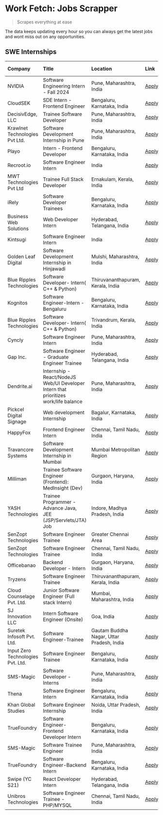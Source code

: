 # Work Fetch: Jobs Scrapper
> Scrapes everything at ease

The data keeps updating every hour so you can always get the latest jobs and wont miss out on any opportunities.

## SWE Internships
<!--START_SECTION:workfetch-->
| Company                           | Title                                                                                | Location                                  | Link                                                                                                                                                                                                                                                                                                    | Date Posted   |
|:----------------------------------|:-------------------------------------------------------------------------------------|:------------------------------------------|:--------------------------------------------------------------------------------------------------------------------------------------------------------------------------------------------------------------------------------------------------------------------------------------------------------|:--------------|
| NVIDIA                            | Software Engineering Intern - Fall 2024                                              | Pune, Maharashtra, India                  | [Apply](https://in.linkedin.com/jobs/view/software-engineering-intern-fall-2024-at-nvidia-3868585188?position=58&pageNum=0&refId=mzCPpUgZM4EJWIQMbhUk%2Bg%3D%3D&trackingId=3A1tndEmWbh75I8nekkMXQ%3D%3D&trk=public_jobs_jserp-result_search-card)                                                       | 2024-03-23    |
| CloudSEK                          | SDE Intern - Frontend Engineer                                                       | Bengaluru, Karnataka, India               | [Apply](https://in.linkedin.com/jobs/view/sde-intern-frontend-engineer-at-cloudsek-3866616176?position=28&pageNum=0&refId=mzCPpUgZM4EJWIQMbhUk%2Bg%3D%3D&trackingId=CPKk8FSBzF%2Bmdd4WWY%2FInw%3D%3D&trk=public_jobs_jserp-result_search-card)                                                          | 2024-03-22    |
| DecisivEdge, LLC                  | Trainee Software Developer                                                           | Pune, Maharashtra, India                  | [Apply](https://in.linkedin.com/jobs/view/trainee-software-developer-at-decisivedge-llc-3853425558?position=30&pageNum=0&refId=mzCPpUgZM4EJWIQMbhUk%2Bg%3D%3D&trackingId=r05nBr0Jef9QO46GUbvHOg%3D%3D&trk=public_jobs_jserp-result_search-card)                                                         | 2024-03-22    |
| Krawlnet Technologies Pvt Ltd.    | Software Development Internship in Pune                                              | Pune, Maharashtra, India                  | [Apply](https://in.linkedin.com/jobs/view/software-development-internship-in-pune-at-krawlnet-technologies-pvt-ltd-3868318801?position=37&pageNum=0&refId=mzCPpUgZM4EJWIQMbhUk%2Bg%3D%3D&trackingId=PG%2BAYES7eBFPAEdSCHmQKg%3D%3D&trk=public_jobs_jserp-result_search-card)                            | 2024-03-22    |
| Playo                             | Intern - Frontend Developer                                                          | Bengaluru, Karnataka, India               | [Apply](https://in.linkedin.com/jobs/view/intern-frontend-developer-at-playo-3864131172?position=38&pageNum=0&refId=mzCPpUgZM4EJWIQMbhUk%2Bg%3D%3D&trackingId=EaieAZMnrj88keEvNe8MDA%3D%3D&trk=public_jobs_jserp-result_search-card)                                                                    | 2024-03-22    |
| Recroot.io                        | Software Engineer Intern                                                             | India                                     | [Apply](https://in.linkedin.com/jobs/view/software-engineer-intern-at-recroot-io-3865016461?position=44&pageNum=0&refId=mzCPpUgZM4EJWIQMbhUk%2Bg%3D%3D&trackingId=ytDkZXq4U1IBOO%2BBfDakNQ%3D%3D&trk=public_jobs_jserp-result_search-card)                                                              | 2024-03-22    |
| MWT Technologies Pvt Ltd          | Trainee Full Stack Developer                                                         | Ernakulam, Kerala, India                  | [Apply](https://in.linkedin.com/jobs/view/trainee-full-stack-developer-at-mwt-technologies-pvt-ltd-3863344037?position=14&pageNum=0&refId=mzCPpUgZM4EJWIQMbhUk%2Bg%3D%3D&trackingId=aJsh4mNmgx9QQmHI%2Bm67cw%3D%3D&trk=public_jobs_jserp-result_search-card)                                            | 2024-03-20    |
| iRely                             | Software Developer Trainees                                                          | Bengaluru, Karnataka, India               | [Apply](https://in.linkedin.com/jobs/view/software-developer-trainees-at-irely-3860566039?position=4&pageNum=0&refId=mzCPpUgZM4EJWIQMbhUk%2Bg%3D%3D&trackingId=lzJUMcqcFRouv07J%2B5UkVQ%3D%3D&trk=public_jobs_jserp-result_search-card)                                                                 | 2024-03-18    |
| Business Web Solutions            | Web Developer Intern                                                                 | Hyderabad, Telangana, India               | [Apply](https://in.linkedin.com/jobs/view/web-developer-intern-at-business-web-solutions-3860721170?position=36&pageNum=0&refId=mzCPpUgZM4EJWIQMbhUk%2Bg%3D%3D&trackingId=LTMAHT2o3L4AoOCPvkDdww%3D%3D&trk=public_jobs_jserp-result_search-card)                                                        | 2024-03-17    |
| Kintsugi                          | Software Engineer Intern                                                             | India                                     | [Apply](https://in.linkedin.com/jobs/view/software-engineer-intern-at-kintsugi-3857074071?position=50&pageNum=0&refId=mzCPpUgZM4EJWIQMbhUk%2Bg%3D%3D&trackingId=exdhJuwrrShcTvM%2Fx%2FMMxg%3D%3D&trk=public_jobs_jserp-result_search-card)                                                              | 2024-03-16    |
| Golden Leaf Digital               | Software Development Internship in Hinjawadi                                         | Mulshi, Maharashtra, India                | [Apply](https://in.linkedin.com/jobs/view/software-development-internship-in-hinjawadi-at-golden-leaf-digital-3858085305?position=15&pageNum=0&refId=mzCPpUgZM4EJWIQMbhUk%2Bg%3D%3D&trackingId=%2Bt0ZtV1synSpa5fs015Kxg%3D%3D&trk=public_jobs_jserp-result_search-card)                                 | 2024-03-15    |
| Blue Ripples Technologies         | Software Developer- Intern( C++ & Python)                                            | Thiruvananthapuram, Kerala, India         | [Apply](https://in.linkedin.com/jobs/view/software-developer-intern-c%2B%2B-python-at-blue-ripples-technologies-3855594494?position=23&pageNum=0&refId=mzCPpUgZM4EJWIQMbhUk%2Bg%3D%3D&trackingId=wRQfk4N4iGjXFrHrkZzKEw%3D%3D&trk=public_jobs_jserp-result_search-card)                                 | 2024-03-14    |
| Kognitos                          | Software Engineer-Intern -Bengaluru                                                  | Bengaluru, Karnataka, India               | [Apply](https://in.linkedin.com/jobs/view/software-engineer-intern-bengaluru-at-kognitos-3855361239?position=7&pageNum=0&refId=mzCPpUgZM4EJWIQMbhUk%2Bg%3D%3D&trackingId=wRKe9go%2B%2BvDm6Lr8oQgVDg%3D%3D&trk=public_jobs_jserp-result_search-card)                                                     | 2024-03-13    |
| Blue Ripples Technologies         | Software Developer- Intern( C++  & Python)                                           | Trivandrum, Kerala, India                 | [Apply](https://in.linkedin.com/jobs/view/software-developer-intern-c%2B%2B-python-at-blue-ripples-technologies-3856150730?position=25&pageNum=0&refId=mzCPpUgZM4EJWIQMbhUk%2Bg%3D%3D&trackingId=S1QfyGA5NA1cy2vY6qyPJw%3D%3D&trk=public_jobs_jserp-result_search-card)                                 | 2024-03-13    |
| Cyncly                            | Software Engineer Intern                                                             | Pune, Maharashtra, India                  | [Apply](https://in.linkedin.com/jobs/view/software-engineer-intern-at-cyncly-3853990178?position=32&pageNum=0&refId=mzCPpUgZM4EJWIQMbhUk%2Bg%3D%3D&trackingId=i858cz2IWMj9oSaUa8gsUg%3D%3D&trk=public_jobs_jserp-result_search-card)                                                                    | 2024-03-13    |
| Gap Inc.                          | Software Engineer - Graduate Engineer Trainee                                        | Hyderabad, Telangana, India               | [Apply](https://in.linkedin.com/jobs/view/software-engineer-graduate-engineer-trainee-at-gap-inc-3853818960?position=6&pageNum=0&refId=mzCPpUgZM4EJWIQMbhUk%2Bg%3D%3D&trackingId=p%2FAFUb59%2BxvvjjFxiUitIg%3D%3D&trk=public_jobs_jserp-result_search-card)                                             | 2024-03-12    |
| Dendrite.ai                       | Internship - React/NodeJS Web/UI Developer Intern that prioritizes work/life balance | Pune, Maharashtra, India                  | [Apply](https://in.linkedin.com/jobs/view/internship-react-nodejs-web-ui-developer-intern-that-prioritizes-work-life-balance-at-dendrite-ai-3853583200?position=45&pageNum=0&refId=mzCPpUgZM4EJWIQMbhUk%2Bg%3D%3D&trackingId=zyjYO3%2FtTIY%2BvLPvkcr6lQ%3D%3D&trk=public_jobs_jserp-result_search-card) | 2024-03-12    |
| Pickcel Digital Signage           | Web development Internship                                                           | Bagalur, Karnataka, India                 | [Apply](https://in.linkedin.com/jobs/view/web-development-internship-at-pickcel-digital-signage-3849506118?position=60&pageNum=0&refId=mzCPpUgZM4EJWIQMbhUk%2Bg%3D%3D&trackingId=%2BYT4mHI3OYHVcruQK28drg%3D%3D&trk=public_jobs_jserp-result_search-card)                                               | 2024-03-08    |
| HappyFox                          | Frontend Engineer Intern                                                             | Chennai, Tamil Nadu, India                | [Apply](https://in.linkedin.com/jobs/view/frontend-engineer-intern-at-happyfox-3848357951?position=48&pageNum=0&refId=mzCPpUgZM4EJWIQMbhUk%2Bg%3D%3D&trackingId=PFxZ18UqtMKU6T35ZrbMPQ%3D%3D&trk=public_jobs_jserp-result_search-card)                                                                  | 2024-03-07    |
| Travancore Systems                | Software Development Internship in Mumbai                                            | Mumbai Metropolitan Region                | [Apply](https://in.linkedin.com/jobs/view/software-development-internship-in-mumbai-at-travancore-systems-3847706952?position=43&pageNum=0&refId=mzCPpUgZM4EJWIQMbhUk%2Bg%3D%3D&trackingId=Nc2b4zz09pNj7o%2B%2F4OAS5A%3D%3D&trk=public_jobs_jserp-result_search-card)                                   | 2024-03-05    |
| Milliman                          | Trainee Software Engineer (Frontend): MedInsight (Dev)                               | Gurgaon, Haryana, India                   | [Apply](https://in.linkedin.com/jobs/view/trainee-software-engineer-frontend-medinsight-dev-at-milliman-3792874280?position=9&pageNum=0&refId=mzCPpUgZM4EJWIQMbhUk%2Bg%3D%3D&trackingId=kbqayfh%2FYVUqIQGRcH8ETQ%3D%3D&trk=public_jobs_jserp-result_search-card)                                        | 2024-03-01    |
| YASH Technologies                 | Trainee Programmer - Advance Java, JEE (JSP/Servlets/JTA) Job                        | Indore, Madhya Pradesh, India             | [Apply](https://in.linkedin.com/jobs/view/trainee-programmer-advance-java-jee-jsp-servlets-jta-job-at-yash-technologies-3811759183?position=21&pageNum=0&refId=mzCPpUgZM4EJWIQMbhUk%2Bg%3D%3D&trackingId=fYACBrRdQNKnBJ%2Bk3l3dLQ%3D%3D&trk=public_jobs_jserp-result_search-card)                       | 2024-02-13    |
| SenZopt Technologies              | Software Engineer Trainee                                                            | Greater Chennai Area                      | [Apply](https://in.linkedin.com/jobs/view/software-engineer-trainee-at-senzopt-technologies-3827688781?position=40&pageNum=0&refId=mzCPpUgZM4EJWIQMbhUk%2Bg%3D%3D&trackingId=TdIcwmDuWp4XgOHB73JuaA%3D%3D&trk=public_jobs_jserp-result_search-card)                                                     | 2024-02-12    |
| SenZopt Technologies              | Software Engineer Trainee                                                            | Chennai, Tamil Nadu, India                | [Apply](https://in.linkedin.com/jobs/view/software-engineer-trainee-at-senzopt-technologies-3827686880?position=54&pageNum=0&refId=mzCPpUgZM4EJWIQMbhUk%2Bg%3D%3D&trackingId=DEPYgxjxd2YeDbSVTduFVQ%3D%3D&trk=public_jobs_jserp-result_search-card)                                                     | 2024-02-12    |
| Officebanao                       | Backend Developer - Intern                                                           | Gurgaon, Haryana, India                   | [Apply](https://in.linkedin.com/jobs/view/backend-developer-intern-at-officebanao-3814263731?position=31&pageNum=0&refId=mzCPpUgZM4EJWIQMbhUk%2Bg%3D%3D&trackingId=JWi%2BRkBNbIzt68HPfcWZbA%3D%3D&trk=public_jobs_jserp-result_search-card)                                                             | 2024-01-31    |
| Tryzens                           | Software Engineer Trainee                                                            | Thiruvananthapuram, Kerala, India         | [Apply](https://in.linkedin.com/jobs/view/software-engineer-trainee-at-tryzens-3809363491?position=42&pageNum=0&refId=mzCPpUgZM4EJWIQMbhUk%2Bg%3D%3D&trackingId=IhfBS%2BjwQFtSqwWdRI9gKw%3D%3D&trk=public_jobs_jserp-result_search-card)                                                                | 2024-01-18    |
| Cloud Counselage Pvt. Ltd.        | Junior Software Engineer (Full stack Intern)                                         | Mumbai, Maharashtra, India                | [Apply](https://in.linkedin.com/jobs/view/junior-software-engineer-full-stack-intern-at-cloud-counselage-pvt-ltd-3803132814?position=29&pageNum=0&refId=mzCPpUgZM4EJWIQMbhUk%2Bg%3D%3D&trackingId=O%2B2XaYSW1WSqHpRoRS%2FCyQ%3D%3D&trk=public_jobs_jserp-result_search-card)                            | 2024-01-11    |
| SJ Innovation LLC                 | Intern Software Engineer (Onsite)                                                    | Goa, India                                | [Apply](https://in.linkedin.com/jobs/view/intern-software-engineer-onsite-at-sj-innovation-llc-3799959011?position=51&pageNum=0&refId=mzCPpUgZM4EJWIQMbhUk%2Bg%3D%3D&trackingId=OCI5aPKjHeQU0%2Ff78pUttA%3D%3D&trk=public_jobs_jserp-result_search-card)                                                | 2024-01-11    |
| Suretek Infosoft Pvt. Ltd.        | Software Engineer-Trainee                                                            | Gautam Buddha Nagar, Uttar Pradesh, India | [Apply](https://in.linkedin.com/jobs/view/software-engineer-trainee-at-suretek-infosoft-pvt-ltd-3800934643?position=22&pageNum=0&refId=mzCPpUgZM4EJWIQMbhUk%2Bg%3D%3D&trackingId=3LstzcdC4YBH6gGBBwZh2w%3D%3D&trk=public_jobs_jserp-result_search-card)                                                 | 2024-01-09    |
| Input Zero Technologies Pvt. Ltd. | Software Engineer Trainee                                                            | Bengaluru, Karnataka, India               | [Apply](https://in.linkedin.com/jobs/view/software-engineer-trainee-at-input-zero-technologies-pvt-ltd-3800927643?position=34&pageNum=0&refId=mzCPpUgZM4EJWIQMbhUk%2Bg%3D%3D&trackingId=i3tNbfwBQLpx8JAo1ZMArQ%3D%3D&trk=public_jobs_jserp-result_search-card)                                          | 2024-01-09    |
| SMS-Magic                         | Software Developer -Interns                                                          | Pune, Maharashtra, India                  | [Apply](https://in.linkedin.com/jobs/view/software-developer-interns-at-sms-magic-3799485343?position=39&pageNum=0&refId=mzCPpUgZM4EJWIQMbhUk%2Bg%3D%3D&trackingId=B1YbA6xOfGmvDapq5Jv2Lw%3D%3D&trk=public_jobs_jserp-result_search-card)                                                               | 2024-01-05    |
| Thena                             | Software Engineer Intern                                                             | Bengaluru, Karnataka, India               | [Apply](https://in.linkedin.com/jobs/view/software-engineer-intern-at-thena-3778731751?position=17&pageNum=0&refId=mzCPpUgZM4EJWIQMbhUk%2Bg%3D%3D&trackingId=%2Fuv4ce9CYFL2DvusJOHl6Q%3D%3D&trk=public_jobs_jserp-result_search-card)                                                                   | 2023-12-05    |
| Khan Global Studies               | Software Engineer Internship                                                         | Noida, Uttar Pradesh, India               | [Apply](https://in.linkedin.com/jobs/view/software-engineer-internship-at-khan-global-studies-3766942197?position=57&pageNum=0&refId=mzCPpUgZM4EJWIQMbhUk%2Bg%3D%3D&trackingId=0NpQ2NkSy9od%2B9dTZ2KhcA%3D%3D&trk=public_jobs_jserp-result_search-card)                                                 | 2023-11-27    |
| TrueFoundry                       | Software Engineer- Frontend Developer Intern                                         | Bengaluru, Karnataka, India               | [Apply](https://in.linkedin.com/jobs/view/software-engineer-frontend-developer-intern-at-truefoundry-3790095058?position=16&pageNum=0&refId=mzCPpUgZM4EJWIQMbhUk%2Bg%3D%3D&trackingId=VUjuUrqDmzy2vWNU63sNcA%3D%3D&trk=public_jobs_jserp-result_search-card)                                            | 2023-11-24    |
| SMS-Magic                         | Software Trainee Engineer                                                            | Pune, Maharashtra, India                  | [Apply](https://in.linkedin.com/jobs/view/software-trainee-engineer-at-sms-magic-3761409781?position=33&pageNum=0&refId=mzCPpUgZM4EJWIQMbhUk%2Bg%3D%3D&trackingId=mGvCs%2FVQCbfQF5Xt2RvWfA%3D%3D&trk=public_jobs_jserp-result_search-card)                                                              | 2023-11-16    |
| TrueFoundry                       | Software Engineer-Backend Intern                                                     | Bengaluru, Karnataka, India               | [Apply](https://in.linkedin.com/jobs/view/software-engineer-backend-intern-at-truefoundry-3779508170?position=35&pageNum=0&refId=mzCPpUgZM4EJWIQMbhUk%2Bg%3D%3D&trackingId=JV%2Fuhg37Wnh8b4kj5ALCdQ%3D%3D&trk=public_jobs_jserp-result_search-card)                                                     | 2023-11-10    |
| Swipe (YC S21)                    | React Developer Intern                                                               | Hyderabad, Telangana, India               | [Apply](https://in.linkedin.com/jobs/view/react-developer-intern-at-swipe-yc-s21-3737600089?position=19&pageNum=0&refId=mzCPpUgZM4EJWIQMbhUk%2Bg%3D%3D&trackingId=Zg0dkyy%2BPzvkfMNNnABGcA%3D%3D&trk=public_jobs_jserp-result_search-card)                                                              | 2023-10-13    |
| Unibros Technologies              | Software Engineer Trainee - PHP/MYSQL                                                | Chennai, Tamil Nadu, India                | [Apply](https://in.linkedin.com/jobs/view/software-engineer-trainee-php-mysql-at-unibros-technologies-3656599241?position=46&pageNum=0&refId=mzCPpUgZM4EJWIQMbhUk%2Bg%3D%3D&trackingId=n47j7YIXAp64DdXiiZdzgQ%3D%3D&trk=public_jobs_jserp-result_search-card)                                           | 2023-06-12    |
<!--END_SECTION:workfetch-->
